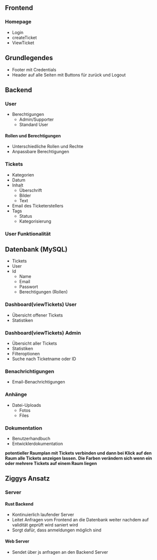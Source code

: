 ## Frontend

### Homepage
- Login
- createTicket
- ViewTicket

## Grundlegendes
- Footer mit Credentials
- Header auf alle Seiten mit Buttons für zurück und Logout 


## Backend

### User
- Berechtigungen
    - Admin/Supporter
    - Standard User
#### Rollen und Berechtigungen
- Unterschiedliche Rollen und Rechte
- Anpassbare Berechtigungen

### Tickets
- Kategorien
- Datum
- Inhalt
    - Überschrift
    - Bilder
    - Text
- Email des Ticketerstellers
- Tags
    - Status
    - Kategorisierung

### User Funktionalität
## Datenbank (MySQL)
- Tickets
- User
 - Id
    - Name
    - Email
    - Passwort
    - Berechtigungen (Rollen)


### Dashboard(viewTickets) User
- Übersicht offener Tickets
- Statistiken

### Dashboard(viewTickets) Admin
- Übersicht aller Tickets
- Statistiken
- Filteroptionen
- Suche nach Ticketname oder ID

### Benachrichtigungen
- Email-Benachrichtigungen

### Anhänge
- Datei-Uploads
    - Fotos
    - Files

### Dokumentation
- Benutzerhandbuch
- Entwicklerdokumentation

**potentieller Raumplan mit Tickets verbinden und dann bei Klick auf den Raum alle Tickets anzeigen lassen.**
**Die Farben verändern sich wenn ein oder mehrere Tickets auf einem Raum liegen**



## Ziggys Ansatz

### Server
#### Rust Backend
- Kontinuierlich laufender Server
- Leitet Anfragen vom Frontend an die Datenbank weiter nachdem auf validität geprüft wird saniert wird
- Sorgt dafür, dass anmeldungen möglich sind

#### Web Server
- Sendet über js anfragen an den Backend Server